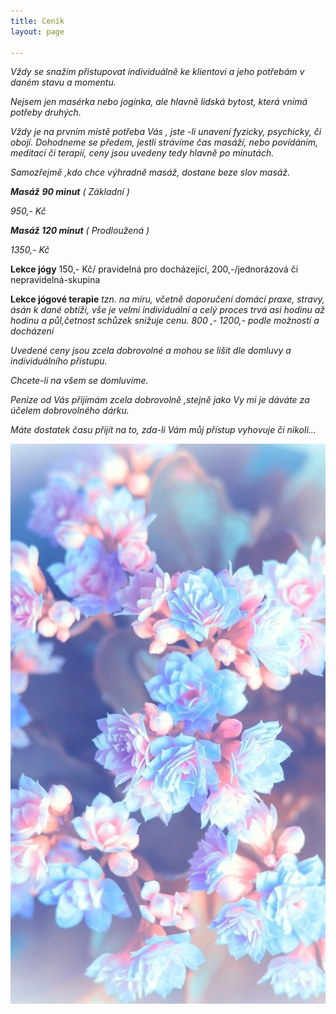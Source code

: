 ```yaml
---
title: Ceník
layout: page

---
```

_Vždy se snažím přistupovat individuálně ke klientovi a jeho potřebám v daném stavu a momentu._

_Nejsem jen masérka nebo jogínka, ale hlavně lidská bytost, která vnímá potřeby druhých._

_Vždy je na prvním místě potřeba Vás , jste -li unavení fyzicky, psychicky, či obojí. Dohodneme se předem, jestli strávíme čas masáží, nebo povídáním, meditací či terapií, ceny jsou uvedeny tedy hlavně po minutách._

_Samozřejmě ,kdo chce výhradně masáž, dostane beze slov masáž._

**_Masáž_** **_90 minut_** _( Základní )_

_950,- Kč_

**_Masáž 120 minut_** _( Prodloužená )_

_1350,- Kč_

**Lekce jógy** 150,- Kč/ pravidelná pro docházející, 200,-/jednorázová či nepravidelná-skupina

**Lekce jógové terapie** _tzn. na míru, včetně doporučení domácí praxe, stravy, ásán k dané obtíži, vše je velmi individuální a celý proces trvá asi hodinu až hodinu a půl,četnost schůzek snižuje cenu. 800 ,- 1200,- podle možností a docházení_

_Uvedené ceny jsou zcela dobrovolné a mohou se lišit dle domluvy a individuálního přístupu._

_Chcete-li na všem se domluvíme._

_Peníze od Vás přijímám zcela dobrovolně ,stejně jako Vy mi je dáváte za účelem dobrovolného dárku._

_Máte dostatek času přijít na to, zda-li Vám můj přístup vyhovuje či nikoli…_

![](/uploads/57fbb7ebfd1817b342675a8ebc96cdd1.jpg)